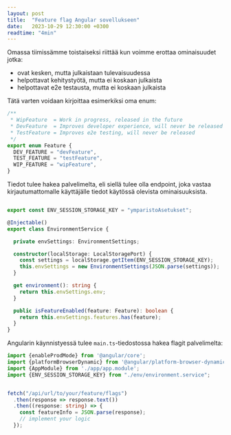 ```yaml
---
layout: post
title:  "Feature flag Angular sovellukseen"
date:   2023-10-29 12:30:00 +0300
readtime: "4min"
---
```


<!-- excerpt-end -->

Omassa tiimissämme toistaiseksi riittää kun voimme erottaa ominaisuudet jotka:
- ovat kesken, mutta julkaistaan tulevaisuudessa
- helpottavat kehitystyötä, mutta ei koskaan julkaista
- helpottavat e2e testausta, mutta ei koskaan julkaista

Tätä varten voidaan kirjoittaa esimerkiksi oma enum:

```ts
/**
 * WipFeature  = Work in progress, released in the future
 * DevFeature  = Improves developer experience, will never be released
 * TestFeature = Improves e2e testing, will never be released
 */
export enum Feature {
  DEV_FEATURE = "devFeature",
  TEST_FEATURE = "testFeature",
  WIP_FEATURE = "wipFeature",
}
```

Tiedot tulee hakea palvelimelta, eli siellä tulee olla endpoint, joka vastaa kirjautumattomalle käyttäjälle tiedot käytössä olevista ominaisuuksista.

```ts

export const ENV_SESSION_STORAGE_KEY = "ymparistoAsetukset";

@Injectable()
export class EnvironmentService {

  private envSettings: EnvironmentSettings;

  constructor(localStorage: LocalStoragePort) {
    const settings = localStorage.getItem(ENV_SESSION_STORAGE_KEY);
    this.envSettings = new EnvironmentSettings(JSON.parse(settings));
  }

  get environment(): string {
    return this.envSettings.env;
  }

  public isFeatureEnabled(feature: Feature): boolean {
    return this.envSettings.features.has(feature);
  }
}
```

Angularin käynnistyessä tulee `main.ts`-tiedostossa hakea flagit palvelimelta:

```ts
import {enableProdMode} from '@angular/core';
import {platformBrowserDynamic} from '@angular/platform-browser-dynamic';
import {AppModule} from './app/app.module';
import {ENV_SESSION_STORAGE_KEY} from "./env/environment.service";


fetch("/api/url/to/your/feature/flags")
  .then(response => response.text())
  .then((response: string) => {
  	const featureInfo = JSON.parse(response); 
  	// implement your logic
  });
 ```

